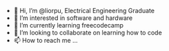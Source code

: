 - 👋 Hi, I’m @liorpu, Electrical Engineering Graduate 
- 👀 I’m interested in software and hardware 
- 🌱 I’m currently learning freecodecamp
- 💞️ I’m looking to collaborate on learning how to code
- 📫 How to reach me ...

<!---
liorpu/liorpu is a ✨ special ✨ repository because its `README.md` (this file) appears on your GitHub profile.
You can click the Preview link to take a look at your changes.
--->
